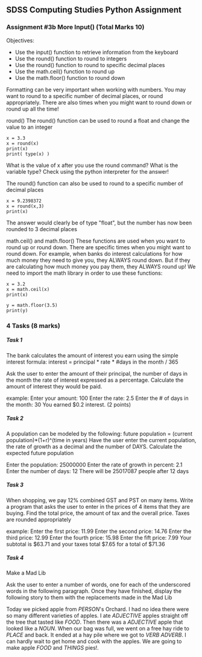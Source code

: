## SDSS Computing Studies Python Assignment
### Assignment #3b More Input() (Total Marks 10)

Objectives:
* Use the input() function to retrieve information from the keyboard
* Use the round() function to round to integers
* Use the round() function to round to specific decimal places
* Use the math.ceil() function to round up
* Use the math.floor() function to round down

Formatting can be very important when working with numbers.  You may want to round to a specific number of decimal places,  or round appropriately. There are also times when you might want to round down or round up all the time!

round()
The round() function can be used to round a float and change the value to an integer
```
x = 3.3
x = round(x)
print(x)
print( type(x) )
```
What is the value of x after you use the round command?
What is the variable type?
Check using the python interpreter for the answer!

The round() function can also be used to round to a specific number of decimal places
```
x = 9.2398372
x = round(x,3)
print(x)
```
The answer would clearly be of type "float", but the number has now been rounded to 3 decimal places

math.ceil() and math.floor()
These functions are used when you want to round up or round down.  There are specific times when you might want to round down.  For example, when banks do interest calculations for how much money they need to give you, they ALWAYS round down.  But if they are calculating how much money you pay them, they ALWAYS round up!
We need to import the math library in order to use these functions:
```
x = 3.2
x = math.ceil(x)
print(x)

y = math.floor(3.5)
print(y)
```

### 4 Tasks (8 marks)

##### Task 1
The bank calculates the amount of interest you earn using the simple interest formula:
interest = principal * rate * #days in the month / 365

Ask the user to enter the amount of their principal, the number of days in the month the rate of interest expressed as a percentage.  Calculate the amount of interest they would be paid.

example:
Enter your amount: 100
Enter the rate: 2.5
Enter the # of days in the month: 30
You earned $0.2 interest. 
(2 points) 

##### Task 2
A population can be modeled by the following:
future population = (current population)*(1+r)^(time in years) 
Have the user enter the current population, the rate of growth as a decimal and the number of DAYS.
Calculate the expected future population

Enter the population: 25000000
Enter the rate of growth in percent: 2.1
Enter the number of days: 12
There will be 25017087 people after 12 days

##### Task 3
When shopping, we pay 12% combined GST and PST on many items.  Write a program that asks the user to enter in the prices of 4 items that they are buying.  Find the total price, the amount of tax and the overall price.  Taxes are rounded appropriately

example:
Enter the first price: 11.99
Enter the second price: 14.76
Enter the third price: 12.99
Enter the fourth price: 15.98
Enter the fift price: 7.99
Your subtotal is $63.71 and your taxes total $7.65 for a total of $71.36

##### Task 4
Make a Mad Lib

Ask the user to enter a number of words, one for each of the underscored words in the following paragraph.  Once they have finished, display the following story to them with the replacements made in the Mad Lib

Today we picked apple from _PERSON_'s Orchard. I had no idea there were so many different varieties of apples. I ate _ADJECTIVE_ apples straight off the tree that tasted like _FOOD_. Then there was a _ADJECTIVE_ apple that looked like a _NOUN_.  When our bag was full, we went on a free hay ride to _PLACE_ and back. It ended at a hay pile where we got to _VERB_ _ADVERB_. I can hardly wait to get home and cook with the apples. We are going to make apple _FOOD_ and _THINGS_ pies!.
